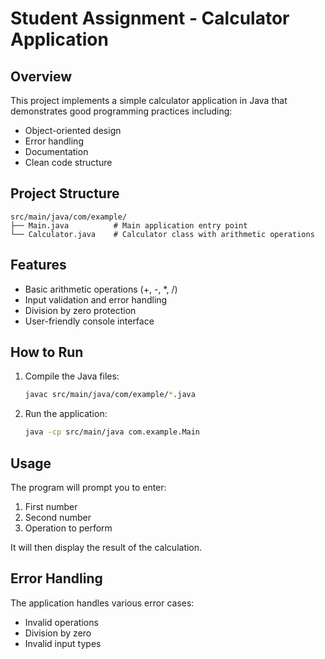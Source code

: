 # Student Assignment - Calculator Application

## Overview
This project implements a simple calculator application in Java that demonstrates good programming practices including:
- Object-oriented design
- Error handling
- Documentation
- Clean code structure

## Project Structure
```
src/main/java/com/example/
├── Main.java          # Main application entry point
└── Calculator.java    # Calculator class with arithmetic operations
```

## Features
- Basic arithmetic operations (+, -, *, /)
- Input validation and error handling
- Division by zero protection
- User-friendly console interface

## How to Run
1. Compile the Java files:
   ```bash
   javac src/main/java/com/example/*.java
   ```

2. Run the application:
   ```bash
   java -cp src/main/java com.example.Main
   ```

## Usage
The program will prompt you to enter:
1. First number
2. Second number  
3. Operation to perform

It will then display the result of the calculation.

## Error Handling
The application handles various error cases:
- Invalid operations
- Division by zero
- Invalid input types 